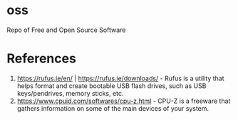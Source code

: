 # oss
Repo of Free and Open Source Software

# References
1. https://rufus.ie/en/ | https://rufus.ie/downloads/ - Rufus is a utility that helps format and create bootable USB flash drives, such as USB keys/pendrives, memory sticks, etc.
2. https://www.cpuid.com/softwares/cpu-z.html - CPU-Z is a freeware that gathers information on some of the main devices of your system.
